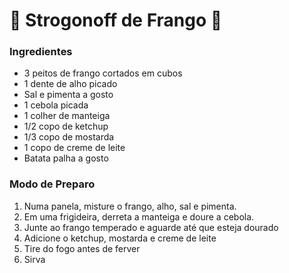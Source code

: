 # 🐔 Strogonoff de Frango 🐔

### Ingredientes

- 3 peitos de frango cortados em cubos
- 1 dente de alho picado
- Sal e pimenta a gosto
- 1 cebola picada
- 1 colher de manteiga
- 1/2 copo de ketchup
- 1/3 copo de mostarda
- 1 copo de creme de leite
- Batata palha a gosto



### Modo de Preparo

1. Numa panela, misture o frango, alho, sal e pimenta.
2. Em uma frigideira, derreta a manteiga e doure a cebola.
3. Junte ao frango temperado e aguarde até que esteja dourado
4. Adicione o ketchup, mostarda e creme de leite
4. Tire do fogo antes de ferver
4. Sirva


